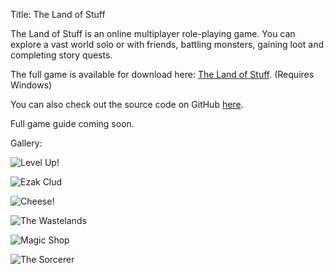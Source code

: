 Title: The Land of Stuff

The Land of Stuff is an online multiplayer role-playing game. You can explore a vast world solo or with friends, battling monsters, gaining loot and completing story quests.

The full game is available for download here: [The Land of Stuff](http://wanganzhou.com/downloads/land-of-stuff.zip). (Requires Windows)

You can also check out the source code on GitHub [here](https://github.com/losmmorpg/land-of-stuff).

Full game guide coming soon.

Gallery:

![Level Up!](http://wanganzhou.com/images/los/34str.png)

![Ezak Clud](http://wanganzhou.com/images/los/screen26.png)

![Cheese!](http://wanganzhou.com/images/los/people.png)

![The Wastelands](http://wanganzhou.com/images/los/screen29.png)

![Magic Shop](http://wanganzhou.com/images/los/screen30.png)

![The Sorcerer](http://wanganzhou.com/images/los/screen31.png)